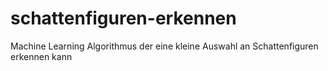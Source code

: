 # schattenfiguren-erkennen
Machine Learning Algorithmus der eine kleine Auswahl an Schattenfiguren erkennen kann
